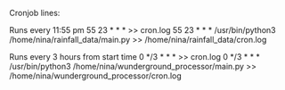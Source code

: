 Cronjob lines:


Runs every 11:55 pm
55 23 * * * <path to python> <path to rainfall data script> >> cron.log
55 23 * * * /usr/bin/python3 /home/nina/rainfall_data/main.py >> /home/nina/rainfall_data/cron.log


Runs every 3 hours from start time
0 */3 * * * <path to python> <path to wunderground data script> >> cron.log
0 */3 * * * /usr/bin/python3 /home/nina/wunderground_processor/main.py >> /home/nina/wunderground_processor/cron.log
